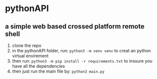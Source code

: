 # pythonAPI
## a simple web based crossed platform remote shell
1. clone the repo 
2. in the pythonAPI folder, run: 
`python3 -m venv venv`
to creat an python virtual envirement
3. then run:
`python3 -m pip install -r requirements.txt`
to inssure you have all the dependencies
4. then just run the main file by:
`python3 main.py`

  
  
